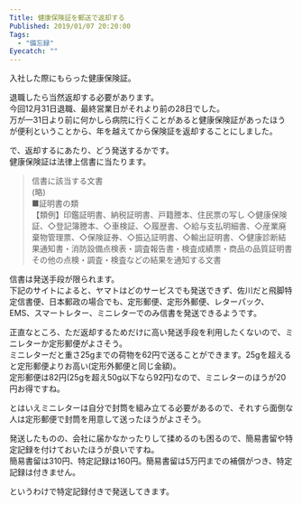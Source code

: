 ```yaml
---
Title: 健康保険証を郵送で返却する
Published: 2019/01/07 20:20:00
Tags:
  - "備忘録"
Eyecatch: ""
---
```

入社した際にもらった健康保険証。  

退職したら当然返却する必要があります。  
今回12月31日退職、最終営業日がそれより前の28日でした。  
万が一31日より前に何かしら病院に行くことがあると健康保険証があったほうが便利ということから、年を越えてから保険証を返却することにしました。  



で、返却するにあたり、どう発送するかです。  
健康保険証は法律上信書に当たります。  

<?# EmbedLink "http://www.soumu.go.jp/yusei/shinsho_guide.html" /?>

> 信書に該当する文書  
> (略)  
> ■証明書の類  
> 【類例】印鑑証明書、納税証明書、戸籍謄本、住民票の写し ◇健康保険証、◇登記簿謄本、◇車検証、◇履歴書、◇給与支払明細書、◇産業廃棄物管理票、◇保険証券、◇振込証明書、◇輸出証明書、◇健康診断結果通知書・消防設備点検表・調査報告書・検査成績票・商品の品質証明書その他の点検・調査・検査などの結果を通知する文書  

信書は発送手段が限られます。  
下記のサイトによると、ヤマトはどのサービスでも発送できず、佐川だと飛脚特定信書便、日本郵政の場合でも、定形郵便、定形外郵便、レターパック、EMS、スマートレター、ミニレターでのみ信書を発送できるようです。  
<?# EmbedLink "https://torisedo.com/18692.html" /?>


正直なところ、ただ返却するためだけに高い発送手段を利用したくないので、ミニレターか定形郵便がよさそう。  
ミニレターだと重さ25gまでの荷物を62円で送ることができます。25gを超えると定形郵便よりお高い(定形外郵便と同じ金額)。  
定形郵便は82円(25gを超え50g以下なら92円)なので、ミニレターのほうが20円お得ですね。  

とはいえミニレターは自分で封筒を組み立てる必要があるので、それすら面倒な人は定形郵便で封筒を用意して送ったほうがよさそう。  

発送したものの、会社に届かなかったりして揉めるのも困るので、簡易書留や特定記録を付けておいたほうが良いですね。  
簡易書留は310円、特定記録は160円。簡易書留は5万円までの補償がつき、特定記録は付きません。  

というわけで特定記録付きで発送してきます。